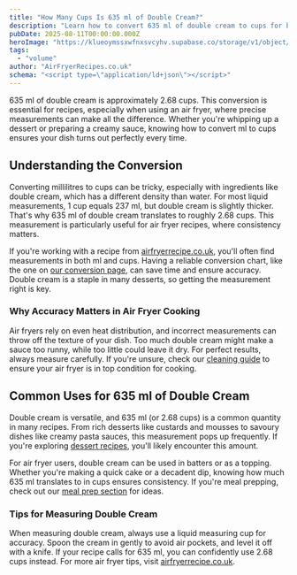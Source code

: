 ```yaml
---
title: "How Many Cups Is 635 ml of Double Cream?"
description: "Learn how to convert 635 ml of double cream to cups for baking and cooking with this simple guide. Perfect for air fryer recipes!"
pubDate: 2025-08-11T00:00:00.000Z
heroImage: "https://klueoymssxwfnxsvcyhv.supabase.co/storage/v1/object/public/md/how-many-cups-is-635-ml-of-double-cream-15b6bf8f.webp"
tags:
  - "volume"
author: "AirFryerRecipes.co.uk"
schema: "<script type=\"application/ld+json\"></script>"
---
```


<p>635 ml of double cream is approximately 2.68 cups. This conversion is essential for recipes, especially when using an air fryer, where precise measurements can make all the difference. Whether you're whipping up a dessert or preparing a creamy sauce, knowing how to convert ml to cups ensures your dish turns out perfectly every time.</p>

<h2>Understanding the Conversion</h2>  
<p>Converting millilitres to cups can be tricky, especially with ingredients like double cream, which has a different density than water. For most liquid measurements, 1 cup equals 237 ml, but double cream is slightly thicker. That's why 635 ml of double cream translates to roughly 2.68 cups. This measurement is particularly useful for air fryer recipes, where consistency matters.</p>  

<p>If you're working with a recipe from <a href=https://www.airfryerrecipe.co.uk/recipes>airfryerrecipe.co.uk</a>, you'll often find measurements in both ml and cups. Having a reliable conversion chart, like the one on <a href=https://www.airfryerrecipe.co.uk/air-fryer-conversion-chart>our conversion page</a>, can save time and ensure accuracy. Double cream is a staple in many desserts, so getting the measurement right is key.</p>  

<h3>Why Accuracy Matters in Air Fryer Cooking</h3>  
<p>Air fryers rely on even heat distribution, and incorrect measurements can throw off the texture of your dish. Too much double cream might make a sauce too runny, while too little could leave it dry. For perfect results, always measure carefully. If you're unsure, check our <a href=https://www.airfryerrecipe.co.uk/air-fryer-cleaner>cleaning guide</a> to ensure your air fryer is in top condition for cooking.</p>  

<h2>Common Uses for 635 ml of Double Cream</h2>  
<p>Double cream is versatile, and 635 ml (or 2.68 cups) is a common quantity in many recipes. From rich desserts like custards and mousses to savoury dishes like creamy pasta sauces, this measurement pops up frequently. If you're exploring <a href=https://www.airfryerrecipe.co.uk/recipe-category/dessert>dessert recipes</a>, you'll likely encounter this amount.</p>  

<p>For air fryer users, double cream can be used in batters or as a topping. Whether you're making a quick cake or a decadent dip, knowing how much 635 ml translates to in cups ensures consistency. If you're meal prepping, check out our <a href=https://www.airfryerrecipe.co.uk/recipe-category/meal-prep>meal prep section</a> for ideas.</p>  

<h3>Tips for Measuring Double Cream</h3>  
<p>When measuring double cream, always use a liquid measuring cup for accuracy. Spoon the cream in gently to avoid air pockets, and level it off with a knife. If your recipe calls for 635 ml, you can confidently use 2.68 cups instead. For more air fryer tips, visit <a href=https://www.airfryerrecipe.co.uk>airfryerrecipe.co.uk</a>.</p>